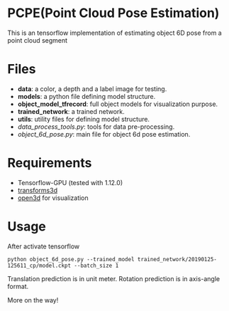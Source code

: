 # PCPE(Point Cloud Pose Estimation)
This is an tensorflow implementation of estimating object 6D pose from a point cloud segment

# Files
* **data**: a color, a depth and a label image for testing.
* **models**: a python file defining model structure.
* **object_model_tfrecord**: full object models for visualization purpose.
* **trained_network**: a trained network.
* **utils**: utility files for defining model structure.
* *data_process_tools.py*: tools for data pre-processing.
* *object_6d_pose.py*: main file for object 6d pose estimation.

# Requirements
* Tensorflow-GPU (tested with 1.12.0)
* [transforms3d](https://matthew-brett.github.io/transforms3d/)
* [open3d](http://www.open3d.org/docs/getting_started.html) for visualization

# Usage
After activate tensorflow
```
python object_6d_pose.py --trained_model trained_network/20190125-125611_cp/model.ckpt --batch_size 1
```
Translation prediction is in unit meter.
Rotation prediction is in axis-angle format.

More on the way!
